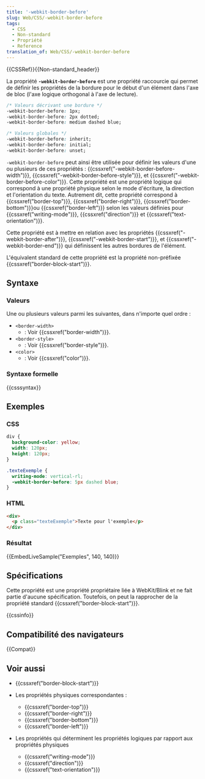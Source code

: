 ```yaml
---
title: '-webkit-border-before'
slug: Web/CSS/-webkit-border-before
tags:
  - CSS
  - Non-standard
  - Propriété
  - Reference
translation_of: Web/CSS/-webkit-border-before
---
```


{{CSSRef}}{{Non-standard_header}}

La propriété **`-webkit-border-before`** est une propriété raccourcie qui permet de définir les propriétés de la bordure pour le début d'un élément dans l'axe de bloc (l'axe logique orthogonal à l'axe de lecture).

```css
/* Valeurs décrivant une bordure */
-webkit-border-before: 1px;
-webkit-border-before: 2px dotted;
-webkit-border-before: medium dashed blue;

/* Valeurs globales */
-webkit-border-before: inherit;
-webkit-border-before: initial;
-webkit-border-before: unset;
```

`-webkit-border-before` peut ainsi être utilisée pour définir les valeurs d'une ou plusieurs de ces propriétés : {{cssxref("-webkit-border-before-width")}}, {{cssxref("-webkit-border-before-style")}}, et {{cssxref("-webkit-border-before-color")}}. Cette propriété est une propriété logique qui correspond à une propriété physique selon le mode d'écriture, la direction et l'orientation du texte. Autrement dit, cette propriété correspond à {{cssxref("border-top")}}, {{cssxref("border-right")}}, {{cssxref("border-bottom")}}ou {{cssxref("border-left")}} selon les valeurs définies pour {{cssxref("writing-mode")}}, {{cssxref("direction")}} et {{cssxref("text-orientation")}}.

Cette propriété est à mettre en relation avec les propriétés {{cssxref("-webkit-border-after")}}, {{cssxref("-webkit-border-start")}}, et {{cssxref("-webkit-border-end")}} qui définissent les autres bordures de l'élément.

L'équivalent standard de cette propriété est la propriété non-préfixée {{cssxref("border-block-start")}}.

## Syntaxe

### Valeurs

Une ou plusieurs valeurs parmi les suivantes, dans n'importe quel ordre :

- `<border-width>`
  - : Voir {{cssxref("border-width")}}.
- `<border-style>`
  - : Voir {{cssxref("border-style")}}.
- `<color>`
  - : Voir {{cssxref("color")}}.

### Syntaxe formelle

{{csssyntax}}

## Exemples

### CSS

```css
div {
  background-color: yellow;
  width: 120px;
  height: 120px;
}

.texteExemple {
  writing-mode: vertical-rl;
  -webkit-border-before: 5px dashed blue;
}
```

### HTML

```html
<div>
  <p class="texteExemple">Texte pour l'exemple</p>
</div>
```

### Résultat

{{EmbedLiveSample("Exemples", 140, 140)}}

## Spécifications

Cette propriété est une propriété propriétaire liée à WebKit/Blink et ne fait partie d'aucune spécification. Toutefois, on peut la rapprocher de la propriété standard {{cssxref("border-block-start")}}.

{{cssinfo}}

## Compatibilité des navigateurs

{{Compat}}

## Voir aussi

- {{cssxref("border-block-start")}}
- Les propriétés physiques correspondantes :

  - {{cssxref("border-top")}}
  - {{cssxref("border-right")}}
  - {{cssxref("border-bottom")}}
  - {{cssxref("border-left")}}

- Les propriétés qui déterminent les propriétés logiques par rapport aux propriétés physiques

  - {{cssxref("writing-mode")}}
  - {{cssxref("direction")}}
  - {{cssxref("text-orientation")}}
